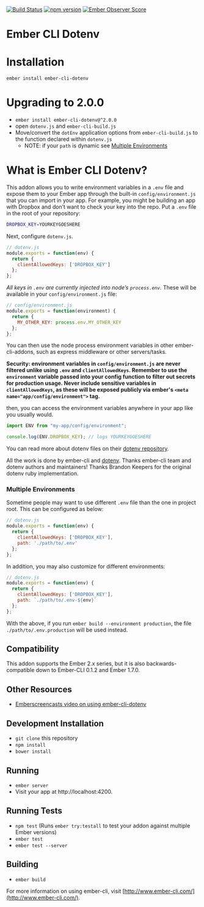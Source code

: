 [![Build Status](https://travis-ci.org/fivetanley/ember-cli-dotenv.svg?branch=master)](https://travis-ci.org/fivetanley/ember-cli-dotenv)
[![npm version](https://badge.fury.io/js/ember-cli-dotenv.svg)](https://badge.fury.io/js/ember-cli-dotenv)
[![Ember Observer Score](https://emberobserver.com/badges/ember-cli-dotenv.svg)](http://emberobserver.com/addons/ember-cli-dotenv)

# Ember CLI Dotenv

# Installation

`ember install ember-cli-dotenv`

# Upgrading to 2.0.0

* `ember install ember-cli-dotenv@^2.0.0`
* open `dotenv.js` and `ember-cli-build.js`
* Move/convert the `dotEnv` application options from `ember-cli-build.js` to the function declared within `dotenv.js`
  * NOTE: if your `path` is dynamic see [Multiple Environments](https://github.com/fivetanley/ember-cli-dotenv#multiple-environments)

# What is Ember CLI Dotenv?

This addon allows you to write environment variables in a `.env` file and
expose them to your Ember app through the built-in `config/environment.js`
that you can import in your app. For example, you might be building an
app with Dropbox and don’t want to check your key into the repo. Put a `.env`
file in the root of your repository:

```bash
DROPBOX_KEY=YOURKEYGOESHERE
```

Next, configure `dotenv.js`.

```js
// dotenv.js
module.exports = function(env) {
  return {
    clientAllowedKeys: ['DROPBOX_KEY']
  };
};
```

*All keys in `.env` are currently injected into node’s `process.env`.*
These will be available in your `config/environment.js` file:

```js
// config/environment.js
module.exports = function(environment) {
  return {
    MY_OTHER_KEY: process.env.MY_OTHER_KEY
  };
};
```

You can then use the node process environment variables in other ember-cli-addons,
such as express middleware or other servers/tasks.

**Security: environment variables in `config/environment.js` are never filtered
unlike using `.env` and `clientAllowedKeys`. Remember to use the `environment`
variable passed into your config function to filter out secrets for production
usage.  Never include sensitive variables in `clientAllowedKeys`, as these will
be exposed publicly via ember's `<meta name="app/config/environment">` tag.**

then, you can access the environment variables anywhere in your app like
you usually would.

```js
import ENV from "my-app/config/environment";

console.log(ENV.DROPBOX_KEY); // logs YOURKEYGOESHERE
```

You can read more about dotenv files on their [dotenv repository][dotenv].

All the work is done by ember-cli and [dotenv][dotenv]. Thanks ember-cli team and
dotenv authors and maintainers! Thanks Brandon Keepers for the original dotenv
ruby implementation.

### Multiple Environments

Sometime people may want to use different `.env` file than the one in project root.
This can be configured as below:

```js
// dotenv.js
module.exports = function(env) {
  return {
    clientAllowedKeys: ['DROPBOX_KEY'],
    path: './path/to/.env'
  };
};
```

In addition, you may also customize for different environments:


```js
// dotenv.js
module.exports = function(env) {
  return {
    clientAllowedKeys: ['DROPBOX_KEY'],
    path: `./path/to/.env-${env}`
  };
};
```

With the above, if you run `ember build --environment production`, the file
`./path/to/.env.production` will be used instead.

## Compatibility

This addon supports the Ember 2.x series, but it is also backwards-compatible down to Ember-CLI 0.1.2 and Ember 1.7.0.

## Other Resources

* [Emberscreencasts video on using ember-cli-dotenv](https://www.emberscreencasts.com/posts/52-dotenv)

## Development Installation

* `git clone` this repository
* `npm install`
* `bower install`

## Running

* `ember server`
* Visit your app at http://localhost:4200.

## Running Tests

* `npm test` (Runs `ember try:testall` to test your addon against multiple Ember versions)
* `ember test`
* `ember test --server`

## Building

* `ember build`

For more information on using ember-cli, visit [http://www.ember-cli.com/](http://www.ember-cli.com/).

<!-- Links -->
[dotenv]: https://github.com/motdotla/dotenv
